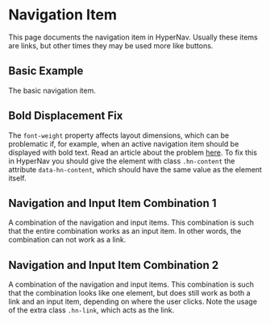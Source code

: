 ﻿# Navigation Item

This page documents the navigation item in HyperNav. 
Usually these items are links, but other times they may be 
used more like buttons.

## Basic Example

The basic navigation item.

<div class="example only-code" data-src="/static/examples/general/nav-item/structure.html"></div>

## Bold Displacement Fix

The `font-weight` property affects layout dimensions, which can be problematic
if, for example, when an active navigation item should be displayed with bold text.
Read an article about the problem [here](https://www.sitepoint.com/quick-tip-fixing-font-weight-problem-hover-states/).
To fix this in HyperNav you should give the element with class `.hn-content` the attribute 
`data-hn-content`, which should have the same value as the element itself.

<div class="example only-code" data-src="/static/examples/general/nav-item/bold-displacement-fix.html"></div>

## Navigation and Input Item Combination 1

A combination of the navigation and input items. This combination is such
that the entire combination works as an input item. In other words, the 
combination can not work as a link.

<div class="example only-code" data-src="/static/examples/general/nav-item/nav-input-full.html"></div>

## Navigation and Input Item Combination 2

A combination of the navigation and input items. This combination is such
that the combination looks like one element, but does still work as both
a link and an input item, depending on where the user clicks. Note the usage
of the extra class `.hn-link`, which acts as the link.

<div class="example only-code" data-src="/static/examples/general/nav-item/nav-input-separate.html"></div>
